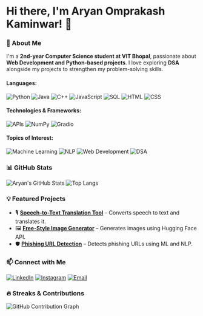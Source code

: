 # Hi there, I'm Aryan Omprakash Kaminwar! 👋

### 🚀 About Me
I'm a **2nd-year Computer Science student at VIT Bhopal**, passionate about **Web Development and Python-based projects**. I love exploring **DSA** alongside my projects to strengthen my problem-solving skills.
#### Languages:
![Python](https://img.shields.io/badge/Python-3776AB?style=for-the-badge&logo=python&logoColor=white)
![Java](https://img.shields.io/badge/Java-007396?style=for-the-badge&logo=java&logoColor=white)
![C++](https://img.shields.io/badge/C++-00599C?style=for-the-badge&logo=c%2b%2b&logoColor=white)
![JavaScript](https://img.shields.io/badge/JavaScript-F7DF1E?style=for-the-badge&logo=javascript&logoColor=black)
![SQL](https://img.shields.io/badge/SQL-4479A1?style=for-the-badge&logo=postgresql&logoColor=white)
![HTML](https://img.shields.io/badge/HTML-E34F26?style=for-the-badge&logo=html5&logoColor=white)
![CSS](https://img.shields.io/badge/CSS-1572B6?style=for-the-badge&logo=css3&logoColor=white)

#### Technologies & Frameworks:
![APIs](https://img.shields.io/badge/APIs-FF6F00?style=for-the-badge&logo=fastapi&logoColor=white)
![NumPy](https://img.shields.io/badge/NumPy-013243?style=for-the-badge&logo=numpy&logoColor=white)
![Gradio](https://img.shields.io/badge/Radio-6DA55F?style=for-the-badge)

#### Topics of Interest:
![Machine Learning](https://img.shields.io/badge/Machine%20Learning-FF6F00?style=for-the-badge&logo=TensorFlow&logoColor=white)
![NLP](https://img.shields.io/badge/NLP-1A73E8?style=for-the-badge&logo=google&logoColor=white)
![Web Development](https://img.shields.io/badge/Web%20Development-FF4500?style=for-the-badge&logo=react&logoColor=white)
![DSA](https://img.shields.io/badge/DSA-008000?style=for-the-badge&logo=c%2b%2b&logoColor=white)
### 📊 GitHub Stats
![Aryan's GitHub Stats](https://github-readme-stats.vercel.app/api?username=ARI-create193&show_icons=true&theme=radical)
![Top Langs](https://github-readme-stats.vercel.app/api/top-langs/?username=ARI-create193&layout=compact&theme=radical)

### 💡 Featured Projects
- 🎙️ **[Speech-to-Text Translation Tool](https://github.com/ARI-create193/Speech-to-Text_TranslationTool)** – Converts speech to text and translates it.
- 🖼️ **[Free-Style Image Generator](https://github.com/ARI-create193/Free-Style-Image-Generator-Hugging_Face)** – Generates images using Hugging Face API.
- 🛡️ **[Phishing URL Detection](https://github.com/ARI-create193/Phishing-URL-Detection)** – Detects phishing URLs using ML and NLP.

### 📫 Connect with Me
[![LinkedIn](https://img.shields.io/badge/LinkedIn-%230077B5.svg?style=for-the-badge&logo=linkedin&logoColor=white)](https://www.linkedin.com/in/aryan-omprakash-kaminwar-0b226328a/)
[![Instagram](https://img.shields.io/badge/Instagram-%23E4405F.svg?style=for-the-badge&logo=instagram&logoColor=white)](https://www.instagram.com/iykyk_aarryyaan/)
[![Email](https://img.shields.io/badge/Email-D14836?style=for-the-badge&logo=gmail&logoColor=white)](mailto:aryankaminwar@gmail.com)

### 🔥 Streaks & Contributions

![GitHub Contribution Graph](https://github-readme-activity-graph.vercel.app/graph?username=ARI-create193&theme=github-dark)
